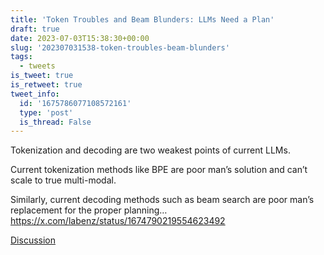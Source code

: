 ```yaml
---
title: 'Token Troubles and Beam Blunders: LLMs Need a Plan'
draft: true
date: 2023-07-03T15:38:30+00:00
slug: '202307031538-token-troubles-beam-blunders'
tags:
  - tweets
is_tweet: true
is_retweet: true
tweet_info:
  id: '1675786077108572161'
  type: 'post'
  is_thread: False
---
```




Tokenization and decoding are two weakest points of current LLMs. 

Current tokenization methods like BPE are poor man’s solution and can’t scale to true multi-modal. 

Similarly, current decoding methods such as beam search are poor man’s replacement for the proper planning… <https://x.com/labenz/status/1674790219554623492>

[Discussion](https://x.com/sytelus/status/1675786077108572161)
